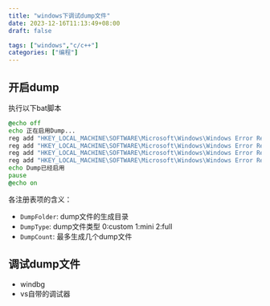 ```yaml
---
title: "windows下调试dump文件"
date: 2023-12-16T11:13:49+08:00
draft: false

tags: ["windows","c/c++"]
categories: ["编程"]
---
```


## 开启dump

执行以下bat脚本

```bat
@echo off
echo 正在启用Dump...
reg add "HKEY_LOCAL_MACHINE\SOFTWARE\Microsoft\Windows\Windows Error Reporting\LocalDumps"
reg add "HKEY_LOCAL_MACHINE\SOFTWARE\Microsoft\Windows\Windows Error Reporting\LocalDumps" /v DumpFolder /t REG_EXPAND_SZ /d "C:\CrashDumps" /f
reg add "HKEY_LOCAL_MACHINE\SOFTWARE\Microsoft\Windows\Windows Error Reporting\LocalDumps" /v DumpType /t REG_DWORD /d 2 /f
reg add "HKEY_LOCAL_MACHINE\SOFTWARE\Microsoft\Windows\Windows Error Reporting\LocalDumps" /v DumpCount /t REG_DWORD /d 10 /f
echo Dump已经启用
pause
@echo on
```

各注册表项的含义：

- `DumpFolder`: dump文件的生成目录
- `DumpType`: dump文件类型 0:custom 1:mini 2:full
- `DumpCount`: 最多生成几个dump文件

## 调试dump文件

- windbg
- vs自带的调试器